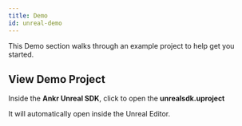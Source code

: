 ```yaml
---
title: Demo
id: unreal-demo
---
```


This Demo section walks through an example project to help get you started. 

## View Demo Project

Inside the **Ankr Unreal SDK**, click to open the **unrealsdk.uproject**

It will automatically open inside the Unreal Editor. 

